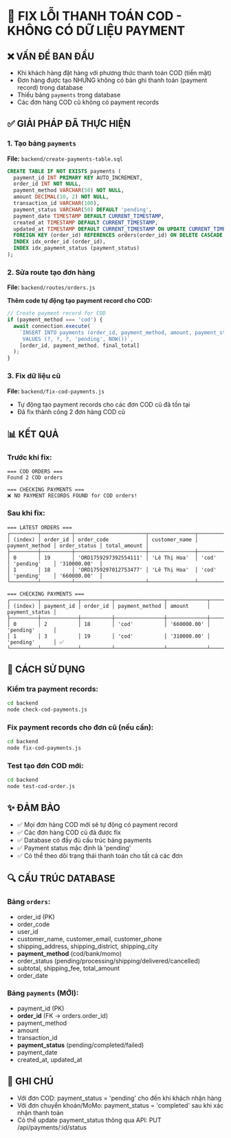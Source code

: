 # 🔧 FIX LỖI THANH TOÁN COD - KHÔNG CÓ DỮ LIỆU PAYMENT

## ❌ VẤN ĐỀ BAN ĐẦU
- Khi khách hàng đặt hàng với phương thức thanh toán COD (tiền mặt)
- Đơn hàng được tạo NHƯNG không có bản ghi thanh toán (payment record) trong database
- Thiếu bảng `payments` trong database
- Các đơn hàng COD cũ không có payment records

## ✅ GIẢI PHÁP ĐÃ THỰC HIỆN

### 1. Tạo bảng `payments`
**File:** `backend/create-payments-table.sql`
```sql
CREATE TABLE IF NOT EXISTS payments (
  payment_id INT PRIMARY KEY AUTO_INCREMENT,
  order_id INT NOT NULL,
  payment_method VARCHAR(50) NOT NULL,
  amount DECIMAL(10, 2) NOT NULL,
  transaction_id VARCHAR(100),
  payment_status VARCHAR(50) DEFAULT 'pending',
  payment_date TIMESTAMP DEFAULT CURRENT_TIMESTAMP,
  created_at TIMESTAMP DEFAULT CURRENT_TIMESTAMP,
  updated_at TIMESTAMP DEFAULT CURRENT_TIMESTAMP ON UPDATE CURRENT_TIMESTAMP,
  FOREIGN KEY (order_id) REFERENCES orders(order_id) ON DELETE CASCADE,
  INDEX idx_order_id (order_id),
  INDEX idx_payment_status (payment_status)
);
```

### 2. Sửa route tạo đơn hàng
**File:** `backend/routes/orders.js`

**Thêm code tự động tạo payment record cho COD:**
```javascript
// Create payment record for COD
if (payment_method === 'cod') {
  await connection.execute(
    `INSERT INTO payments (order_id, payment_method, amount, payment_status, payment_date)
     VALUES (?, ?, ?, 'pending', NOW())`,
    [order_id, payment_method, final_total]
  );
}
```

### 3. Fix dữ liệu cũ
**File:** `backend/fix-cod-payments.js`
- Tự động tạo payment records cho các đơn COD cũ đã tồn tại
- Đã fix thành công 2 đơn hàng COD cũ

## 📊 KẾT QUẢ

### Trước khi fix:
```
=== COD ORDERS ===
Found 2 COD orders

=== CHECKING PAYMENTS ===
❌ NO PAYMENT RECORDS FOUND for COD orders!
```

### Sau khi fix:
```
=== LATEST ORDERS ===
┌─────────┬──────────┬───────────────────────┬───────────────┬────────────────┬──────────────┬──────────────┐
│ (index) │ order_id │ order_code            │ customer_name │ payment_method │ order_status │ total_amount │
├─────────┼──────────┼───────────────────────┼───────────────┼────────────────┼──────────────┼──────────────┤
│ 0       │ 19       │ 'ORD1759297392554111' │ 'Lê Thị Hoa'  │ 'cod'          │ 'pending'    │ '310000.00'  │
│ 1       │ 18       │ 'ORD1759297012753477' │ 'Lê Thị Hoa'  │ 'cod'          │ 'pending'    │ '660000.00'  │
└─────────┴──────────┴───────────────────────┴───────────────┴────────────────┴──────────────┴──────────────┘

=== CHECKING PAYMENTS ===
┌─────────┬────────────┬──────────┬────────────────┬─────────────┬────────────────┐
│ (index) │ payment_id │ order_id │ payment_method │ amount      │ payment_status │
├─────────┼────────────┼──────────┼────────────────┼─────────────┼────────────────┤
│ 0       │ 2          │ 18       │ 'cod'          │ '660000.00' │ 'pending'      │
│ 1       │ 3          │ 19       │ 'cod'          │ '310000.00' │ 'pending'      │ ✅
└─────────┴────────────┴──────────┴────────────────┴─────────────┴────────────────┘
```

## 🎯 CÁCH SỬ DỤNG

### Kiểm tra payment records:
```bash
cd backend
node check-cod-payments.js
```

### Fix payment records cho đơn cũ (nếu cần):
```bash
cd backend
node fix-cod-payments.js
```

### Test tạo đơn COD mới:
```bash
cd backend
node test-cod-order.js
```

## ✨ ĐẢM BẢO
- ✅ Mọi đơn hàng COD mới sẽ tự động có payment record
- ✅ Các đơn hàng COD cũ đã được fix
- ✅ Database có đầy đủ cấu trúc bảng payments
- ✅ Payment status mặc định là 'pending'
- ✅ Có thể theo dõi trạng thái thanh toán cho tất cả các đơn

## 🔍 CẤU TRÚC DATABASE

### Bảng `orders`:
- order_id (PK)
- order_code
- user_id
- customer_name, customer_email, customer_phone
- shipping_address, shipping_district, shipping_city
- **payment_method** (cod/bank/momo)
- order_status (pending/processing/shipping/delivered/cancelled)
- subtotal, shipping_fee, total_amount
- order_date

### Bảng `payments` (MỚI):
- payment_id (PK)
- **order_id** (FK → orders.order_id)
- payment_method
- amount
- transaction_id
- **payment_status** (pending/completed/failed)
- payment_date
- created_at, updated_at

## 📝 GHI CHÚ
- Với đơn COD: payment_status = 'pending' cho đến khi khách nhận hàng
- Với đơn chuyển khoản/MoMo: payment_status = 'completed' sau khi xác nhận thanh toán
- Có thể update payment_status thông qua API: PUT /api/payments/:id/status
